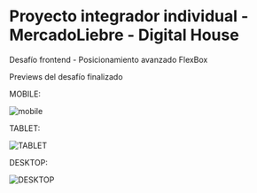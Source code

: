 # Proyecto integrador individual - MercadoLiebre - Digital House

Desafío frontend - Posicionamiento avanzado FlexBox


Previews del desafío finalizado

MOBILE:

![mobile](https://user-images.githubusercontent.com/118026671/215352394-ead6828e-1273-45b7-9e48-20be8cd8a654.svg)

TABLET:

![TABLET](https://user-images.githubusercontent.com/118026671/215352401-3f88fcd8-ca64-449a-8f17-d3e002ed6183.svg)

DESKTOP:

![DESKTOP](https://user-images.githubusercontent.com/118026671/215352408-5a528afc-8c94-48ae-9531-771b35d63c4d.svg)

